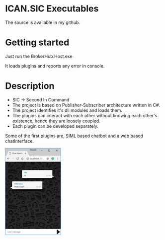 # ICAN.SIC Executables

The source is available in my github.

# Getting started

Just run the BrokerHub.Host.exe

It loads plugins and reports any error in console.

# Description

* SIC -> Second In Command
* The project is based on Publisher-Subscriber architecture written in C#.
* The project identifies it's dll modules and loads them.
* The plugins can interact with each other without knowing each other's existence, hence they are loosely coupled.
* Each plugin can be developed separately.

Some of the first plugins are, SIML based chatbot and a web based chatInterface.

![ChatInterface Plugin](https://github.com/cppxaxa/ICAN.SIC_Executables/blob/master/Screenshots/ChatInterface.png?raw=true)
